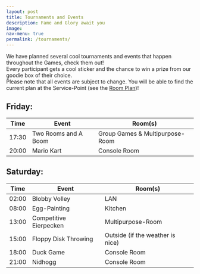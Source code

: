```yaml
---
layout: post
title: Tournaments and Events
description: Fame and Glory await you
image: 
nav-menu: true
permalink: /tournaments/
---
```


We have planned several cool tournaments and events that happen throughout the Games, check them out!<br>
Every participant gets a cool sticker and the chance to win a prize from our goodie box of their choice.<br>
Please note that all events are subject to change. You will be able to find the current plan at the Service-Point (see the [Room Plan](/./rooms))!


## Friday:

| Time | Event | Room(s) |
|---|---|---|
| 17:30    | Two Rooms and A Boom | Group Games & Multipurpose-Room |
| 20:00    | Mario Kart           | Console Room                    |


## Saturday:

| Time | Event | Room(s) |
|---|---|---|
| 02:00    | Blobby Volley            | LAN                              |
| 08:00    | Egg-Painting             | Kitchen                          |
| 13:00    | Competitive Eierpecken   | Multipurpose-Room                |
| 15:00    | Floppy Disk Throwing     | Outside (if the weather is nice) |
| 18:00    | Duck Game                | Console Room                     |
| 21:00    | Nidhogg                  | Console Room                     |

